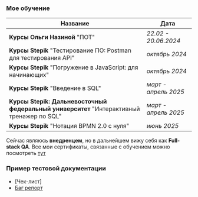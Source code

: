 ### Мое обучение
| **Название**  | **Дата** |
| ------------- | ------------- |
| **Курсы Ольги Назиной** "ПОТ"  | *22.02 - 20.06.2024*  |
| **Курсы Stepik**  "Тестирование ПО: Postman для тестирования API" | *октябрь 2024*  |
| **Курсы Stepik**  "Погружение в JavaScript: для начинающих" | *октябрь 2024*  |
| **Курсы Stepik**  "Введение в SQL" | *март - апрель 2025*  |
| **Курсы Stepik: Дальневосточный федеральный университет**  "Интерактивный тренажер по SQL" | *март - апрель 2025*  |
| **Курсы Stepik**  "Нотация BPMN 2.0 с нуля" | *июнь 2025*  |

Сейчас являюсь **внедренцем**, но в дальнейшем вижу себя как **Full-stack QA**. 
Все мои сертификаты, связанные с обучением можно посмотреть [тут](https://github.com/Elena3187/Certificate.git)

### Пример тестовой документации

- [Чек-лист]
- [Баг репорт](https://github.com/Elena3187/bug_reports/tree/main)
